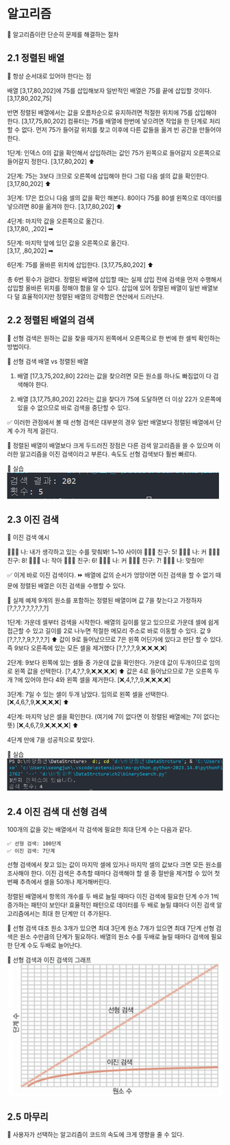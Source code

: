 # 알고리즘 

🧊 알고리즘이란 단순히 문제를 해결하는 절차

## 2.1 정렬된 배열
🧊 항상 순서대로 있어야 한다는 점 

배열 [3,17,80,202]에 75를 삽입해보자 
일반적인 배열은 75를 끝에 삽입할 것이다. 
[3,17,80,202,75]

반면 정렬된 배열에서는 값을 오름차순으로 유지하려면 
적절한 위치에 75를 삽입해야 한다. 
[3,17,75,80,202]
컴퓨터는 75를 배열에 한번에 넣으려면 작업을 한 단계로 
처리할 수 없다. 먼저 75가 들어갈 위치를 찾고 이후에 다른 값들을 옮겨 빈 공간을 만들어야 한다. 

1단계: 인덱스 0의 값을 확인해서 삽입하려는 값인 75가 왼쪽으로 들어갈지 오른쪽으로 들어갈지 정한다. 
[3,17,80,202]
 ⬆

2단계: 75는 3보다 크므로 오른쪽에 삽입해야 한다 그럼 다음 셀의 값을 확인한다. 
[3,17,80,202]
   ⬆

3단계: 17은 컸으니 다음 셀의 값을 확인 해본다. 80이다 75를 80셀 왼쪽으로 데이터를 넣으려면 80을 옮겨야 한다. 
[3,17,80,202] 
      ⬆

4단계: 마지막 값을 오른쪽으로 옮긴다.      
[3,17,80,  ,202] 
          ➡

5단계: 마지막 앞에 있던 값을 오른쪽으로 옮긴다.       
[3,17,  ,80,202] 
        ➡       

6단계: 75를 올바른 위치에 삽입한다. 
[3,17,75,80,202] 
      ⬆        

총 6번 횟수가 걸렸다. 정렬된 배열에 삽입할 때는 실제 삽입 전에 검색을 먼저 수행해서 
삽입할 올바른 위치를 정해야 함을 알 수 있다. 삽입에 있어 정렬된 배열이 일반 배열보다 덜 효율적이지만
정렬된 배열의 강력함은 연산에서 드러난다. 

## 2.2 정렬된 배열의 검색 
🧊 선형 검색은 원하는 값을 찾을 때가지 왼쪽에서 오른쪽으로 한 번에 한 셀씩 확인하는 방법이다. 

🧊 선형 검색
배열 vs 정렬된 배열

1. 배열 [17,3,75,202,80] 
22라는 값을 찾으려면 모든 원소를 하나도 빠짐없이 다 검색해야 한다. 

2. 배열 [3,17,75,80,202] 
22라는 값을 찾다가 75에 도달하면 더 이상 22가 오른쪽에 있을 수 없으므로 바로 검색을 중단할 수 있다. 

✅ 이러한 관점에서 볼 때 선형 검색은 대부분의 경우 일반 배열보다 정렬된 배열에서 단계 수가 적게 걸린다. 

📀 정렬된 배열이 배열보다 크게 두드러진 장점은 다른 검색 알고리즘을 쓸 수 있으며 
   이러한 알고리즘을 이진 검색이라고 부른다. 속도도 선형 검색보다 훨씬 빠르다.

🧪 실습
![Alt text](./img/test1.png)


## 2.3 이진 검색 

🧊 이진 검색 예시 

🙅🏻‍♂️ 나: 내가 생각하고 있는 수를 맞춰봐! 1~10 사이야
🙋🏻‍♂️ 친구: 5! 
🙅🏻‍♂️ 나: 커 
🙋🏻‍♂️ 친구: 8! 
🙅🏻‍♂️ 나: 작아 
🙋🏻‍♂️ 친구: 6!
🙅🏻‍♂️ 나: 커
🙋🏻‍♂️ 친구: 7!
🙆🏻‍♂️ 나: 맞췄어! 

✅ 이게 바로 이진 검색이다.
⏩ 배열에 값의 순서가 엉망이면 이진 검색을 할 수 없기 때문에 정렬된 배열은 이진 검색을 수행할 수 있다. 

🧊 실제 예제 9개의 원소를 포함하는 정렬된 배열이며 값 7을 찾는다고 가정하자 
[?,?,?,?,?,?,?,?,?]

1단계: 가운데 셀부터 검색을 시작한다. 배열의 길이를 알고 있으므로 가운데 셀에 쉽게 접근할 수 있고 
       길이를 2로 나누면 적절한 메모리 주소로 바로 이동할 수 있다. 값 9 
[?,?,?,?,9,?,?,?,?]
         ⬆
값이 9로 들어났으므로 7은 왼쪽 어딘가에 있다고 판단 할 수 있다. 
즉 9보다 오른족에 있는 모든 셀을 제거했다 
[?,?,?,?,9,❌,❌,❌,❌]

2단계: 9보다 왼쪽에 있는 셀들 중 가운데 값을 확인한다. 가운데 값이 두개이므로 임의로 왼쪽 값을 선택한다. 
[?,4,?,?,9,❌,❌,❌,❌] 
   ⬆
값은 4로 들어났으므로 7은 오른쪽 두개 ?에 있어야 한다 4와 왼쪽 셀을 제거한다. 
[❌,4,?,?,9,❌,❌,❌,❌] 

3단계: 7일 수 있는 셀이 두개 남았다. 임의로 왼쪽 셀을 선택한다. 
[❌,4,6,?,9,❌,❌,❌,❌] 
      ⬆

4단계: 마지막 남은 셀을 확인한다. (여기에 7이 없다면 이 정렬된 배열에는 7이 없다는 뜻)
[❌,4,6,7,9,❌,❌,❌,❌] 
        ⬆

4단계 만에 7을 성공적으로 찾았다. 

🧪 실습
![Alt text](./img/test2.png)

## 2.4 이진 검색 대 선형 검색 

100개의 값을 갖는 배열에서 각 검색에 필요한 최대 단계 수는 다음과 같다. 

    ✅ 선형 검색: 100단계
    ✅ 이진 검색: 7단계 

선형 검색에서 찾고 있는 값이 마지막 셀에 있거나 마지막 셀의 값보다 크면 모든 원소를 조사해야 한다. 
이진 검색은 추측할 때마다 검색해야 할 셀 중 절반을 제거할 수 있어 첫 번째 추측에서 셀을 50개나 제거해버린다. 

정렬된 배열에서 항목의 개수를 두 배로 늘릴 때마다 이진 검색에 필요한 단계 수가 1씩 증가하는 패턴이 보인다! 
효율적인 패턴으로 데이터를 두 배로 늘릴 떄마다 이진 검색 알고리즘에서는 최대 한 단계만 더 추가된다. 

🧊 선형 검색 대조 
원소 3개가 있으면 최대 3단계
원소 7개가 있으면 최대 7단계
선형 검색은 원소 수만큼의 단계가 필요하다. 
배열의 원소 수를 두배로 늘릴 때마다 검색에 필요한 단계 수도 두배로 늘어난다. 

🍹 선형 검색과 이진 검색의 그래프 
![Alt text](./img/image.png)


## 2.5 마무리 
🧊 사용자가 선택하는 알고리즘이 코드의 속도에 크게 영향을 줄 수 있다. 
